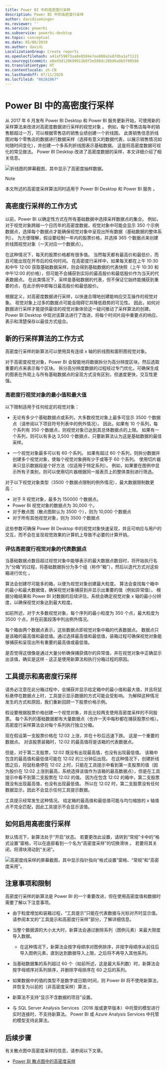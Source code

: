```yaml
---
title: Power BI 中的高密度行采样
description: Power BI 中的高密度行采样
author: davidiseminger
ms.reviewer: ''
ms.service: powerbi
ms.subservice: powerbi-desktop
ms.topic: conceptual
ms.date: 05/08/2019
ms.author: davidi
LocalizationGroup: Create reports
ms.openlocfilehash: a41af59873aa8e0504e7ee808a2e87dba1af1121
ms.sourcegitcommit: e8ed3d120699911b0f2e508dc20bd6a9b5f00580
ms.translationtype: HT
ms.contentlocale: zh-CN
ms.lasthandoff: 07/11/2020
ms.locfileid: "86262867"
---
```

# <a name="high-density-line-sampling-in-power-bi"></a>Power BI 中的高密度行采样
从 2017 年 6 月发布 Power BI Desktop 和 Power BI 服务更新开始，可使用新的采样算法来改进对高密度数据进行采样的视觉对象 。 例如，每个零售店每年的销售额超过一万，可以根据零售店的销售业绩创建一个折线图。 此类销售信息折线图对每个零售店的数据进行数据采样（选择有意义的数据代表，以展示销售情况如何随时间变化），并创建一个多系列折线图表示基础数据。 这是将高密度数据可视化的常见做法。 Power BI Desktop 改进了高密度数据的采样，本文详细介绍了相关信息。

![折线图的屏幕截图，其中显示了高密度抽样数据。](media/desktop-high-density-sampling/high-density-sampling_01.png)

> [!NOTE]
> 本文所述的高密度采样算法同时适用于 Power BI Desktop 和 Power BI 服务  。

## <a name="how-high-density-line-sampling-works"></a>高密度行采样的工作方式
以前，Power BI 以确定性方式在所有基础数据中选择采样数据点的集合。 例如，对于视觉对象跨越一个日历年的高密度数据，视觉对象中可能会显示 350 个示例数据点，选择每个数据点才能确保视觉对象中呈现出所有数据（基础数据的整体系列）。 为方便理解，假设要绘制一年内的股票价格，并选择 365 个数据点来创建折线图视觉对象（一天对应一个数据点）。

在这种情况下，每天的股票价格都有很多值。 当然每天都有最高价和最低价，而且可能出现在开市后的任何时间。 在高密度行采样中，如果每天都在上午 10:30 和中午 12:00 获取基础数据采样，则会得到基础数据的代表快照（上午 10:30 和中午12:00 的价格），但可能不会捕获到实际的最高股价和最低股价作为当天的代表数据点。 在此类情况下，采样是基础数据的代表，但不保证它始终能捕获到重要的点，在此示例中即每日最高股价和最低股价。

根据定义，对高密度数据进行采样，以快速合理地创建能响应交互操作的视觉对象。 视觉对象上过多的数据点可能会阻碍它并降低趋势的可见性。 因此，如何对数据进行采样才能提供最佳的视觉对象体验这一疑问推动了采样算法的创建。 Power BI Desktop 中现对该算法进行了改进，将每个时间片段中重要点的响应、表示和清楚保存以最佳方式组合。

## <a name="how-the-new-line-sampling-algorithm-works"></a>新的行采样算法的工作方式
高密度行采样的新算法可以使用具有连续 x 轴的折线图和面积图视觉对象。

对于高密度视觉对象，Power BI 会智能地将数据拆分为高分辨度区块，然后选取重要的点来表示每个区块。 拆分高分辨度数据的过程经过专门优化，可确保生成的图表在外观上与所有基础数据点的呈现方式没有区别，但速度更快，交互性更强。

### <a name="minimum-and-maximum-values-for-high-density-line-visuals"></a>高密度行视觉对象的最小值和最大值
以下限制适用于任何给定的视觉对象：

* 无论有多少个基础数据点或系列，大多数视觉对象上最多可显示 3500 个数据点（请参阅以下项目符号列表中的例外情况）。 因此，如果有 10 个系列，每个系列有 350 个数据点，则视觉对象已达到其总体数据点的上限。 如果有一个系列，则可以有多达 3,500 个数据点，只要新算法认为这是基础数据的最佳采样。

* 一个视觉对象最多可以有 60 个系列。 如果有超过 60 个系列，则拆分数据并创建多个视觉对象，使每个视觉对象拥有少于或等于 60 个系列。 使用切片器来只显示数据段是个好方法（仅适用于特定系列）。 例如，如果要在图例中显示所有子类别，则可以使用切片器根据同一报表页上的整体类别进行筛选。

对于以下视觉对象类型（3500 个数据点限制的例外情况），最大数据限制数更高：

* 对于 R 视觉对象，最多为 150000 个数据点。
* Power BI 视觉对象的数据点为 30,000 个。
* 对于散点图（散点图默认为 3500 个），则为 10,000 个数据点
* 对于所有其他视觉对象，则为 3500 个数据点

这些参数可确保 Power BI Desktop 中的视觉对象快速呈现，并且可响应与用户的交互，而不会在呈现视觉效果的计算机上导致不必要的计算开销。

### <a name="evaluating-representative-data-points-for-high-density-line-visuals"></a>评估高密度行视觉对象的代表数据点
当基础数据点数目超过视觉对象中能够表示的最大数据点数目时，将开始执行名为“分箱”的过程，将基础数据拆分为多个组（称作“箱”），然后以迭代方式对这些箱进行优化 。

算法会创建尽可能多的箱，以便为视觉对象创建最大粒度。 算法会查找每个箱中的最小和最大数据值，确保视觉对象捕获到并显示出重要的值（例如异常值）。 根据分箱结果和 Power BI 对数据的后续评估，系统会确定视觉对象 x 轴的最小分辨度，以确保视觉对象达到最大粒度。

如前所述，对于大多数视觉对象，每个序列的最小粒度为 350 个点，最大粒度为 3500 个点，并在前面段落中列出例外情况。

每个箱由两个数据点表示，这些数据点即视觉对象中箱的代表数据点。 数据点只是该箱的最高值和最低值。通过选择最高值和最低值，装箱过程可确保视觉对象能够捕获和呈现出所有重要的最高值或最低值。

是否觉得这很像是通过大量分析确保捕获偶尔的异常值，并在视觉对象中正确显示出该值，确实是这样 - 这正是使用新算法和执行分箱过程的原因。

## <a name="tooltips-and-high-density-line-sampling"></a>工具提示和高密度行采样
请务必注意在此分箱过程中，会捕获并显示给定箱中的最小值和最大值，并且将鼠标悬停在数据点上时，工具提示显示数据的方式可能会受影响。 为解释这种情况发生的方式和原因，我们重新回顾一下股票价格示例。

假设要根据股票价格创建一个视觉对象，并且比较两支使用高密度采样的不同股票。 每个系列的基础数据都有大量数据点（也许一天中每秒都在捕获股票价格）。 高密度行采样算法会对每个系列执行独立分箱。

现在假设第一支股票价格在 12:02 上涨，并在十秒后迅速下跌。 这是一个重要的数据点。 对该股票装箱时，12:02 的最高值将是该箱的代表数据点。

但是，对于第二支股票，12:02 既没有出现最高值，也没有出现最低值。 该箱中包含的最高值和最低值可能在 12:02 的三分钟后出现。 在这种情况下，创建折线图之后，将鼠标悬停在 12:02 上时，只能在工具提示中看到第一支股票的值（因为股价在 12:02 上涨到最高，系统选择该值作为该箱的最高数据点），但是在工具提示中看不到第二支股票在 12:02 的值。 因为在包含 12:02 的箱中，第二支股票既没有出现最高值，也没有出现最低值。 所以在 12:02 时，第二支股票没有任何数据显示，因此不会显示任何工具提示数据。

工具提示经常发生这种情况。 给定箱的最高值和最低值可能与均匀缩放的 x 轴值点不完全匹配，因此工具提示不会显示该值。  

## <a name="how-to-turn-on-high-density-line-sampling"></a>如何启用高密度行采样
默认情况下，新算法处于“开启”状态。 若要更改此设置，请转到“常规”卡中的“格式设置”窗格，可以在底部看到一个名为“高密度采样”的切换滑块  。 若要将其关闭，将滑块滑动到“关闭”。

![高密度线采样的屏幕截图，其中显示指针指向“格式设置”窗格、“常规”和“高密度采用”。](media/desktop-high-density-sampling/high-density-sampling_02.png)

## <a name="considerations-and-limitations"></a>注意事项和限制
高密度行采样的新算法是 Power BI 的一个重要改进，但在使用高密度值和数据时需要了解以下注意事项。

* 由于粒度增加和装箱过程，“工具提示”只能在代表数据与光标对齐时显示值。 请参阅本文的“工具提示和高密度行采样”部分，了解详细信息。
* 当整个数据源的大小太大时，新算法会通过删除系列（图例元素）来最大限度导入数据。
  
  * 在这种情况下，新算法会按字母顺序对图例排序，并按字母顺序从前往后导入图例元素，直到达到数据导入上限，之后将不再导入其他系列。
* 当基础数据集的系列超过 60 个（如前所述，这是最大系列数）时，新算法会按字母顺序对系列排序，并删除字母排序在 60 之后的系列。
* 如果数据中的值的类型不是数字或日期/时间，则 Power BI 将不使用新算法，并恢复为以前的（非高密度采样）算法 。
* 新算法不支持“显示不含数据的项目”设置。
* 与 SQL Server Analysis Services（2016 版或更早版本）中托管的模型进行实时连接时，不支持新算法。 Power BI 或 Azure Analysis Services 中托管的模型支持此算法。

## <a name="next-steps"></a>后续步骤
有关散点图中高密度采样的信息，请参阅以下文章。

* [Power BI 散点图中的高密度采样](desktop-high-density-scatter-charts.md)

